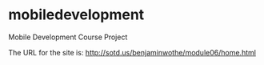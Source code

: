 # mobiledevelopment
Mobile Development Course Project

The URL for the site is:
http://sotd.us/benjaminwothe/module06/home.html
